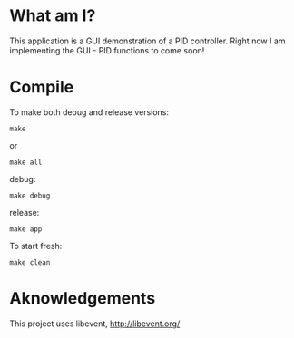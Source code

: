 # What am I?

This application is a GUI demonstration of a PID controller. Right now I am implementing the GUI -
PID functions to come soon!

# Compile

To make both debug and release versions:

    make
    
or

    make all

debug:

    make debug

release:

    make app

To start fresh:

    make clean

# Aknowledgements
This project uses libevent, http://libevent.org/


